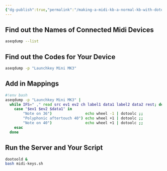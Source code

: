 ```yaml
---
{"dg-publish":true,"permalink":"/making-a-midi-kb-a-normal-kb-with-dotool/","tags":["midi","music","automation","linux","keyboard"]}
---
```


## Find out the Names of Connected Midi Devices

```bash
aseqdump --list
```

## Find out the Codes for Your Device

```bash
aseqdump -p "Launchkey Mini MK3"
```

## Add in Mappings

```bash
#!env bash
aseqdump -p "Launchkey Mini MK3" |
  while IFS=" ," read src ev1 ev2 ch label1 data1 label2 data2 rest; do
    case "$ev1 $ev2 $data1" in
        "Note on 36")               echo wheel -1 | dotoolc ;;
        "Polyphonic aftertouch 40") echo wheel +1 | dotoolc ;;
        "Note on 40")               echo wheel +1 | dotoolc ;;
    esac
  done
```

## Run the Server and Your Script

```bash
dootoold &
bash midi-keys.sh
```
